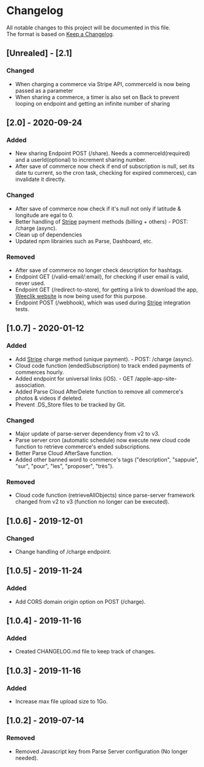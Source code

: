 # Changelog
All notable changes to this project will be documented in this file.        
The format is based on [Keep a Changelog](https://keepachangelog.com/en/1.0.0/).

## [Unrealed] - [2.1]
### Changed
- When charging a commerce via Stripe API, commerceId is now being passed as a parameter
- When sharing a commerce, a timer is also set on Back to prevent looping on endpoint and getting an infinite number of sharing

## [2.0] - 2020-09-24
### Added
- New sharing Endpoint POST (/share). Needs a commerceId(required) and a userId(optional) to increment sharing number.
- After save of commerce now check if end of subscription is null, set its date tu current, so the cron task, checking for expired commerces), can invalidate it directly.

### Changed
- After save of commerce now check if it's null not only if latitude & longitude are egal to 0.
- Better handling of [Stripe](https://stripe.com/fr) payment methods (billing + others) - POST: /charge (async).
- Clean up of dependencies
- Updated npm librairies such as Parse, Dashboard, etc.

### Removed
- After save of commerce no longer check description for hashtags.
- Endpoint GET (/valid-email/:email), for checking if user email is valid, never used.
- Endpoint GET (/redirect-to-store), for getting a link to download the app, [Weeclik website](https://www.weeclik.com/) is now being used for this purpose.
- Endpoint POST (/webhook), which was used during [Stripe](https://stripe.com/fr) integration tests.

## [1.0.7] - 2020-01-12
### Added
- Add [Stripe](https://stripe.com/fr) charge method (unique payment). - POST: /charge (async).
- Cloud code function (endedSubscription) to track ended payments of commerces hourly.
- Added endpoint for universal links (iOS). - GET /apple-app-site-association.
- Added Parse Cloud AfterDelete function to remove all commerce's photos & videos if deleted.
- Prevent .DS_Store files to be tracked by Git.

### Changed
- Major update of parse-server dependency from v2 to v3.
- Parse server cron (automatic schedule) now execute new cloud code function to retrieve commerce's ended subscriptions.
- Better Parse Cloud AfterSave function.
- Added other banned word to commerce's tags ("description", "sappuie", "sur", "pour", "les", "proposer", "très").

### Removed
- Cloud code function (retrieveAllObjects) since parse-server framework changed from v2 to v3 (function no longer can be executed).

## [1.0.6] - 2019-12-01
### Changed
- Change handling of /charge endpoint.

## [1.0.5] - 2019-11-24
### Added
- Add CORS domain origin option on POST (/charge).

## [1.0.4] - 2019-11-16
### Added
- Created CHANGELOG.md file to keep track of changes.

## [1.0.3] - 2019-11-16
### Added
- Increase max file upload size to 1Go. 

## [1.0.2] - 2019-07-14
### Removed
- Removed Javascript key from Parse Server configuration (No longer needed).